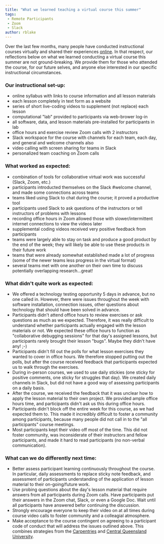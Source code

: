 ```yaml
---
title: "What we learned teaching a virtual course this summer"
tags:
 - Remote Participants
 - Zoom
 - Slack
author: rblake
---
```


Over the last few months, many people have conducted instructional courses virtually and shared their experiences [online].  In that respect, our reflections below on what we learned conducting a virtual course this summer are not ground-breaking.  We provide them for those who attended the course, for our future selves, and anyone else interested in our specific instructional circumstances. 

### Our instructional set-up: 

- online syllabus with links to course information and all lesson materials 
- each lesson completely in text form as a website
- series of short live-coding videos to supplement (not replace) each lesson
- computational "lab" provided to participants via web-brower log-in
- all software, data, and lesson materials pre-installed for participants in lab
- office hours and exercise review Zoom calls with 2 instructors
- Slack workspace for the course with channels for each team, each day, and general and welcome channels also
- video calling with screen sharing for teams in Slack
- personalized team coaching on Zoom calls

### What worked as expected: 

- combination of tools for collaborative virtual work was successful (Slack, Zoom, etc.)
- participants introducted themselves on the Slack #welcome channel, and made some connections across teams
- teams liked using Slack to chat during the course; it proved a productive tool
- participants used Slack to ask questions of the instructors or tell instructors of problems with lessons
- recording office hours in Zoom allowed those with slower/intermittent internet connections to view the videos later
- supplemental coding videos received very positive feedback from participants
- teams were largely able to stay on task and produce a good product by the end of the week; they will likely be able to use these products in their future work
- teams that were already somewhat established made a lot of progress (some of the newer teams less progress in the virtual format)
- several teams met with one another on their own time to discuss potentially overlapping research...great!

### What didn't quite work as expected:

- We offered a technology testing opportunity 5 days in advance, but no one called in.  However, there were issues throughout the week with software installation, connection issues, other questions about technology that should have been solved in advance. 
- Participants didn't attend office hours to review exercises or ask questions as much as we expected.  Therefore, it was really difficult to understand whether participants actually engaged with the lesson materials or not.  We expected these office hours to function as "collaborative debugging sessions" for that day's assigned lessons, but participants rarely brought their lesson "bugs".  Maybe they didn't have any! ;-)
- Participants didn't fill out the polls for what lesson exercises they wanted to cover in office hours.  We therefore stopped putting out the polls, but after the course received feedback that participants expected us to walk through the exercises.   
- During in-person courses, we used to use daily stickies (one sticky for positive comments, one sticky for struggles that day).  We created daily channels in Slack, but did not have a good way of assessing participants on a daily basis.
- After the course, we received the feedback that it was unclear how to apply the lesson material to their own project.  We provided ample office hours time, and participants didn't ask us this during office hours.  
- Participants didn't block off the entire week for this course, as we had expected them to.  This made it incredibly difficult to foster a community among participants, because many people did not call in to the "all participants" course meetings.  
- Most participants kept their video off most of the time.  This did not foster community, was inconsiderate of their instructors and fellow participants, and made it hard to read participants (no non-verbal communication).   

### What can we do differently next time:

- Better assess participant learning continuously throughout the course.  In particular, daily assessments to replace sticky note feedback, and assessment of participants understanding of the application of lesson material to their on-going/future work.  
- Use probing questions about the day's lesson material that require answers from all participants during Zoom calls.  Have participants put their answers in the Zoom chat, Slack, or even a Google Doc.  Wait until all participants have answered befor continuing the discussion.  
- Strongly encourage everyone to keep their video on at all times during course video calls to foster community and a colleagial atmosphere.  
- Make acceptance to the course contingent on agreeing to a participant code of conduct that will address the issues outlined above.  This combines strategies from the [Carpentries] and [Central Queensland University].  



[online]: https://docs.carpentries.org/topic_folders/hosts_instructors/resources_for_online_workshops.html#
[Carpentries]: https://docs.carpentries.org/topic_folders/policies/code-of-conduct.html
[Central Queensland University]: https://www.youtube.com/watch?v=MzsJyOkxqv8



